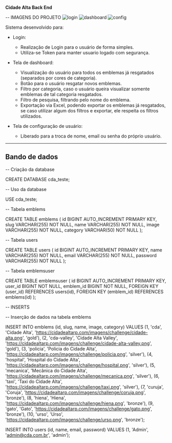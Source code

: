 **Cidade Alta Back End**

-- IMAGENS DO PROJETO
![login](https://github.com/Uude1/cidade-alta-front/assets/89144716/599bab72-1518-4eba-ac86-d648d03d0082)
![dashboard](https://github.com/Uude1/cidade-alta-front/assets/89144716/62c2d474-effc-4ebe-b88c-eb4c1228d3e0)
![config](https://github.com/Uude1/cidade-alta-front/assets/89144716/9fa970a2-0de0-43a7-8258-cf933bba78b4)

Sistema desenvolvido para:

- Login:
  - Realização de Login para o usuário de forma simples.
  - Utiliza-se Token para manter usuario logado com segurança.
    
- Tela de dashboard:
  - Visualização do usuário para todos os emblemas já resgatados (separados por cores de categoria).
  - Botão para o usuário resgatar novos emblemas.
  - Filtro por categoria, caso o usuário queira visualizar somente emblemas de tal categoria resgatados.
  - Filtro de pesquisa, filtrando pelo nome do emblema.
  - Exportação via Excel, podendo exportar os emblemas já resgatados, se caso utilizar algum dos filtros e exportar, ele respeita os filtros utilizados.
    
- Tela de configuração de usuário:
  - Liberado para a troca de nome, email ou senha do próprio usuário.
    
---

## Bando de dados

-- Criação da database

CREATE DATABASE cda_teste;

-- Uso da database

USE cda_teste;

-- Tabela emblems

CREATE TABLE emblems (
    id BIGINT AUTO_INCREMENT PRIMARY KEY,
    slug VARCHAR(255) NOT NULL,
    name VARCHAR(255) NOT NULL,
    image VARCHAR(255) NOT NULL,
    category VARCHAR(50) NOT NULL
);

-- Tabela users

CREATE TABLE users (
    id BIGINT AUTO_INCREMENT PRIMARY KEY,
    name VARCHAR(255) NOT NULL,
    email VARCHAR(255) NOT NULL,
    password VARCHAR(255) NOT NULL
);

-- Tabela emblemsuser

CREATE TABLE emblemsuser (
    id BIGINT AUTO_INCREMENT PRIMARY KEY,
    user_id BIGINT NOT NULL,
    emblem_id BIGINT NOT NULL,
    FOREIGN KEY (user_id) REFERENCES users(id),
    FOREIGN KEY (emblem_id) REFERENCES emblems(id)
);

-- INSERTS

-- Inserção de dados na tabela emblems

INSERT INTO emblems (id, slug, name, image, category) VALUES
(1, 'cda', 'Cidade Alta', 'https://cidadealtarp.com/imagens/challenge/cidade-alta.png', 'gold'),
(2, 'cda-valley', 'Cidade Alta Valley', 'https://cidadealtarp.com/imagens/challenge/cidade-alta-valley.png', 'gold'),
(3, 'policia', 'Policia do Cidade Alta', 'https://cidadealtarp.com/imagens/challenge/policia.png', 'silver'),
(4, 'hospital', 'Hospital do Cidade Alta', 'https://cidadealtarp.com/imagens/challenge/hospital.png', 'silver'),
(5, 'mecanica', 'Mecânica do Cidade Alta', 'https://cidadealtarp.com/imagens/challenge/mecanica.png', 'silver'),
(6, 'taxi', 'Taxi do Cidade Alta', 'https://cidadealtarp.com/imagens/challenge/taxi.png', 'silver'),
(7, 'curuja', 'Coruja', 'https://cidadealtarp.com/imagens/challenge/coruja.png', 'bronze'),
(8, 'hiena', 'Hiena', 'https://cidadealtarp.com/imagens/challenge/hiena.png', 'bronze'),
(9, 'gato', 'Gato', 'https://cidadealtarp.com/imagens/challenge/gato.png', 'bronze'),
(10, 'urso', 'Urso', 'https://cidadealtarp.com/imagens/challenge/urso.png', 'bronze');

INSERT INTO users (id, name, email, password) VALUES
(1, 'Admin', 'admin@cda.com.br', 'admin');

